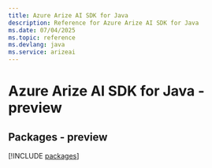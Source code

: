 ```yaml
---
title: Azure Arize AI SDK for Java
description: Reference for Azure Arize AI SDK for Java
ms.date: 07/04/2025
ms.topic: reference
ms.devlang: java
ms.service: arizeai
---
```

# Azure Arize AI SDK for Java - preview
## Packages - preview
[!INCLUDE [packages](arize-ai-index.md)]